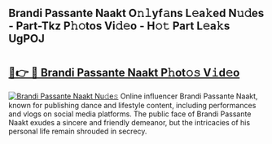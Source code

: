 ## Brandi Passante Naakt O𝚗𝚕yf𝚊ns L𝚎a𝚔ed N𝚞𝚍es - Part-Tkz P𝚑𝚘tos Vi𝚍𝚎o - H𝚘𝚝 Part L𝚎a𝚔s UgPOJ

# <h2><a href="http://kf5tvo.oniu.top/?m=Brandi+Passante+Naakt">🔗👉 🔴 Brandi Passante Naakt P𝚑ot𝚘𝚜 V𝚒d𝚎o</a></h2>

[![Brandi Passante Naakt Nu𝚍e𝚜](https://i.imgur.com/0qMVB7G.gif)](http://kf5tvo.oniu.top/?m=Brandi+Passante+Naakt)
Online influencer Brandi Passante Naakt, known for publishing dance and lifestyle content, including performances and vlogs on social media platforms. The public face of Brandi Passante Naakt exudes a sincere and friendly demeanor, but the intricacies of his personal life remain shrouded in secrecy.  
